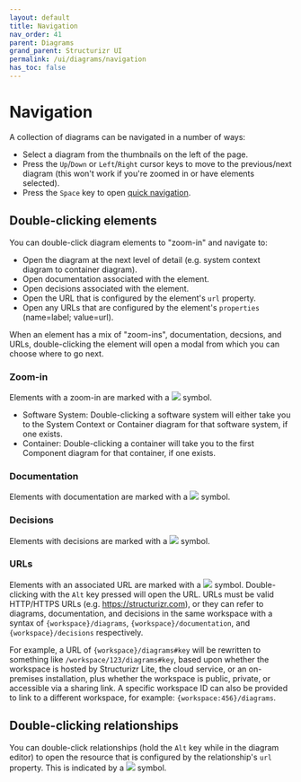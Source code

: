 ```yaml
---
layout: default
title: Navigation
nav_order: 41
parent: Diagrams
grand_parent: Structurizr UI
permalink: /ui/diagrams/navigation
has_toc: false
---
```


# Navigation

A collection of diagrams can be navigated in a number of ways:

- Select a diagram from the thumbnails on the left of the page.
- Press the `Up`/`Down` or `Left`/`Right` cursor keys to move to the previous/next diagram (this won't work if you're zoomed in or have elements selected).
- Press the `Space` key to open [quick navigation](/ui/quick-navigation).

## Double-clicking elements

You can double-click diagram elements to "zoom-in" and navigate to:

- Open the diagram at the next level of detail (e.g. system context diagram to container diagram).
- Open documentation associated with the element.
- Open decisions associated with the element.
- Open the URL that is configured by the element's `url` property.
- Open any URLs that are configured by the element's `properties` (name=label; value=url).  

When an element has a mix of "zoom-ins", documentation, decsions, and URLs, double-clicking the element will open
a modal from which you can choose where to go next.

### Zoom-in

Elements with a zoom-in are marked with a ![](../bootstrap-icons/zoom-in.svg) symbol.

- Software System: Double-clicking a software system will either take you to the System Context or Container diagram for that software system, if one exists.
- Container: Double-clicking a container will take you to the first Component diagram for that container, if one exists.

### Documentation

Elements with documentation are marked with a ![](../bootstrap-icons/book.svg) symbol.

### Decisions

Elements with decisions are marked with a ![](../bootstrap-icons/journal-text.svg) symbol.

### URLs

Elements with an associated URL are marked with a ![](../bootstrap-icons/link.svg) symbol.
Double-clicking with the `Alt` key pressed will open the URL.
URLs must be valid HTTP/HTTPS URLs (e.g. https://structurizr.com), or they can refer to diagrams, documentation, and
decisions in the same workspace with a syntax of `{workspace}/diagrams`, `{workspace}/documentation`, and
`{workspace}/decisions` respectively.

For example, a URL of `{workspace}/diagrams#key` will be rewritten to something like `/workspace/123/diagrams#key`,
based upon whether the workspace is hosted by Structurizr Lite, the cloud service, or an on-premises installation, plus
whether the workspace is public, private, or accessible via a sharing link. A specific workspace ID can also be
provided to link to a different workspace, for example: `{workspace:456}/diagrams`.

## Double-clicking relationships

You can double-click relationships (hold the `Alt` key while in the diagram editor) to open the resource that is
configured by the relationship's `url` property. This is indicated by a ![](../bootstrap-icons/link.svg) symbol.